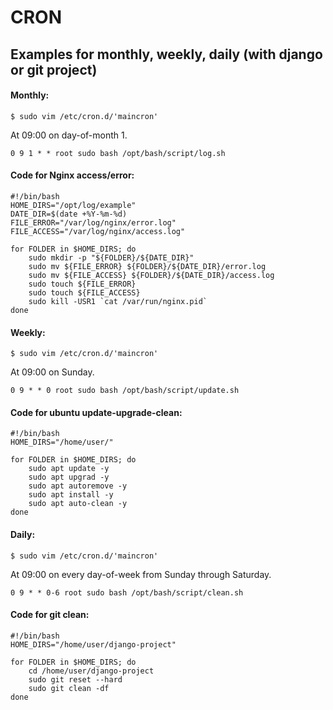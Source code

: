 <div>

<h1>CRON</h1>
<h2>Examples for monthly, weekly, daily (with django or git project)</h2>
<h4>Monthly:</h4>

`$ sudo vim /etc/cron.d/'maincron'`<br>

<p>
At 09:00 on day-of-month 1.
</p>

```
0 9 1 * * root sudo bash /opt/bash/script/log.sh
```

<h4>Code for Nginx access/error:</h4>

```
#!/bin/bash
HOME_DIRS="/opt/log/example"
DATE_DIR=$(date +%Y-%m-%d)
FILE_ERROR="/var/log/nginx/error.log"
FILE_ACCESS="/var/log/nginx/access.log"

for FOLDER in $HOME_DIRS; do
    sudo mkdir -p "${FOLDER}/${DATE_DIR}"
    sudo mv ${FILE_ERROR} ${FOLDER}/${DATE_DIR}/error.log
    sudo mv ${FILE_ACCESS} ${FOLDER}/${DATE_DIR}/access.log
    sudo touch ${FILE_ERROR}
    sudo touch ${FILE_ACCESS}
    sudo kill -USR1 `cat /var/run/nginx.pid`
done
```

<h4>Weekly:</h4>

`$ sudo vim /etc/cron.d/'maincron'`<br>

<p>
At 09:00 on Sunday.
</p>

```
0 9 * * 0 root sudo bash /opt/bash/script/update.sh
```

<h4>Code for ubuntu update-upgrade-clean:</h4>

```
#!/bin/bash
HOME_DIRS="/home/user/"

for FOLDER in $HOME_DIRS; do
    sudo apt update -y
    sudo apt upgrad -y
    sudo apt autoremove -y
    sudo apt install -y
    sudo apt auto-clean -y
done
```

<h4>Daily:</h4>

`$ sudo vim /etc/cron.d/'maincron'`<br>

<p>
At 09:00 on every day-of-week from Sunday through Saturday.
</p>

```
0 9 * * 0-6 root sudo bash /opt/bash/script/clean.sh
```

<h4>Code for git clean:</h4>

```
#!/bin/bash
HOME_DIRS="/home/user/django-project"

for FOLDER in $HOME_DIRS; do
	cd /home/user/django-project
    sudo git reset --hard
    sudo git clean -df 
done
```


</div>